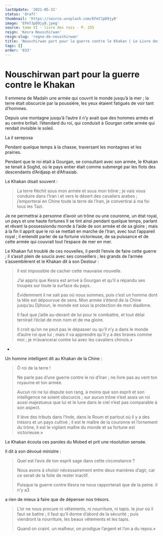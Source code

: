 ```yaml
---
lastUpdate: '2021-05-31'
status: 'draft'
thumbnail: 'https://source.unsplash.com/EFm7JpD9jy8'
image: 'EFm7JpD9jy8.jpeg'
source: tome VI - livre des rois - P. 255
reign: 'Kesra Nouschirwan'
reign-slug: 'regne-de-nouschirwan'
title: 'Nouschirwan part pour la guerre contre le Khakan | Le Livre des Rois | Shâhnâmeh'
tags: []
order: '033'
---
```


# Nouschirwan part pour la guerre contre le Khakan

Il emmena de Madaîn une armée qui couvrit le monde jusqu’à la mer ; la terre était obscurcie par la poussière, les yeux étaient fatigués de voir tant d’hommes.

Depuis une montagne jusqu’à l’autre il n’y avait que des hommes armés et au centre brillait. l’étendard du roi, qui conduisit à Gourgan cette armée qui rendait invisible le soleil.

La il sereposa

Pendant quelque temps à la chasse, traversant les montagnes et les prairies.

Pendant que le roi était à Gourgan, se consultant avec son armée, le Khakan se tenait à Soghd, où le pays entier élait comme submergé par les flots des descendants d’Ardjasp et d’Afrasiab.

Le Khakan disait souvent :

> La terre fléchit sous mon armée et sous mon trône ; je vais vous conduire dans l’Iran i et vers le désert des cavaliers arabes ; j’emporterai en Chine toute la terre de l’Iran, je convertirai à ma foi tous les Tazi.

Je ne permettrai à personne d’avoir un trône ou une couronne, un état royal, un pays et une haute fortunes Il se tint ainsi pendant quelque temps, parlant et rêvant la possessiondu monde à l’aide de son armée et de sa gloire ; mais à la fin il apprit que le roi se mettait en marche de l’Iran, avec tout l’appareil royal ; il entendit parler de sa fortune victorieuse, de sa puissance et de cette armée qui couvrait tout l’espace de mer en mer.

Le Khakan fut troublé de ces nouvelles, il perdit l’envie de faire cette guerre ; il s’assit plein de soucis avec ses conseillers ; les grands de l’armée s’assemblèrent et le Khakan dit à son Destour :

> Il est impossible de cacher cette mauvaise nouvelle.
>
> J’ai appris que Kesra est arrivé à Gourgan et qu’il a répandu ses troupes sur toute la surface du pays.
>
> Évidemment il ne sait pas où nous sommes, puis c’est un homme dont la tête est dépourvue de sens. 
 Mon armée s’étend de la Chine jusqu’au Djihoun, le monde est sous la protection de mon diadème.
>
> Il faut que j’aille au-devant de lui pour le combattre, et tout délai ternirait l’éclat de mon nom et de ma gloire.
>
> Il croit qu’on ne peut pas le dépasser ou qu’il n’y a dans le monde d’autre roi que lui ; mais il va apprendre qu’il y a des braves comme moi ; je m’avancerai contre lui avec les cavaliers chinois.»

-
Un homme intelligent dit au Khakan de la Chine :

> Ô roi de la terre !
>
> Ne parle pas d’une guerre contre le roi d’Iran ; ne livre pas au vent ton royaume et ton armée.
>
> Aucun roi ne lui dispute son rang, à moins que son esprit et son intelligence ne soient obscurcis ; sur aucun trône n’est assis un roi aussi majestueux que lui et le lune dans le ciel n’est pas comparable à son aspect.
>
> Il lève des tributs dans l’Inde, dans le Roum et partout où il y a des trésors et un pays cultivé ; il est le maître de la couronne et l’ornement du trône, il est le vigilant maître du monde et sa fortune est victorieuse.»

Le Khakan écouta ces paroles du Mobed et prit une résolution sensée.

Il dit à son dévoué ministre :

> Quel est l’avis de ton esprit sage dans cette circonstance ?
>
> Nous avons à choisir nécessairement entre deux manières d’agir, car ce serait de la folie de rester inactif.
>
> Puisque la guerre contre Kesra ne nous rapporterait que de la peine. il n’y a3
>
> 
a rien de mieux à faire que de dépenser nos trésors.
>
> L’or ne nous procure ni vêtements, ni nourriture, ni tapis. le jour où il faut se battre ; il faut qu’il donne d’abord de la sécurité ; puis viendront la nourriture, les beaux vêtements et les tapis.
>
> Quand on craint. un malheur, on prodigue l’argent et l’on a du repos.»
